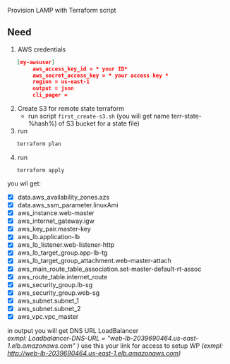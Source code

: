 Provision LAMP with Terraform script

## Need
 1. AWS credentials
 ```json
    [my-awsuser]
         aws_access_key_id = * your ID*
         aws_secret_access_key = * your access key *
         region = us-east-1
         output = json
         cli_pager = 
```
 2. Create S3 for remote state terraform
    - run script 
    ``` first_create-s3.sh ``` (you will get name terr-state-%hash%) of S3 bucket for a state file)
 3. run 
 ```php 
    terraform plan 
 ```
 4. run 
 ```shell 
    terraform apply
 ```
 you wil get:
- [X]  data.aws_availability_zones.azs
- [X]  data.aws_ssm_parameter.linuxAmi
- [X]  aws_instance.web-master
- [X]  aws_internet_gateway.igw
- [X]  aws_key_pair.master-key
- [X]  aws_lb.application-lb
- [X]  aws_lb_listener.web-listener-http
- [X]  aws_lb_target_group.app-lb-tg
- [X]  aws_lb_target_group_attachment.web-master-attach
- [X]  aws_main_route_table_association.set-master-default-rt-assoc
- [X]  aws_route_table.internet_route
- [X]  aws_security_group.lb-sg
- [X]  aws_security_group.web-sg
- [X]  aws_subnet.subnet_1
- [X]  aws_subnet.subnet_2
- [X]  aws_vpc.vpc_master

in output you will get DNS URL LoadBalancer    
*exmpl: Loadbalancer-DNS-URL = "web-lb-2039690464.us-east-1.elb.amazonaws.com" )*
use this your link for access to setup WP *(exmpl:  http://web-lb-2039690464.us-east-1.elb.amazonaws.com)*

